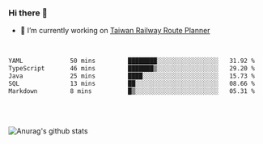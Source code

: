 ### Hi there 👋

- 🔭 I’m currently working on [Taiwan Railway Route Planner](https://github.com/Taiwan-Railway-Route-Planner)

<br/>

<!--START_SECTION:waka-->

```txt
YAML             50 mins         ████████░░░░░░░░░░░░░░░░░   31.92 %
TypeScript       46 mins         ███████▒░░░░░░░░░░░░░░░░░   29.20 %
Java             25 mins         ████░░░░░░░░░░░░░░░░░░░░░   15.73 %
SQL              13 mins         ██░░░░░░░░░░░░░░░░░░░░░░░   08.66 %
Markdown         8 mins          █▒░░░░░░░░░░░░░░░░░░░░░░░   05.31 %
```

<!--END_SECTION:waka-->

<br/>
<br/>

![Anurag's github stats](https://github-readme-stats.vercel.app/api?username=DepickereSven&show_icons=true&theme=tokyonight)



<!--
**DepickereSven/DepickereSven** is a ✨ _special_ ✨ repository because its `README.md` (this file) appears on your GitHub profile.

Here are some ideas to get you started:

- 🔭 I’m currently working on ...
- 🌱 I’m currently learning ...
- 👯 I’m looking to collaborate on ...
- 🤔 I’m looking for help with ...
- 💬 Ask me about ...
- 📫 How to reach me: ...
- 😄 Pronouns: ...
- ⚡ Fun fact: ...
-->

